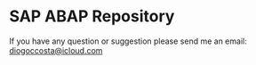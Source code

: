 <H1>SAP ABAP Repository</H1>

If you have any question or suggestion please send me an email: <a href="mailto:diogoccosta@icloud.com">diogoccosta@icloud.com</a>
